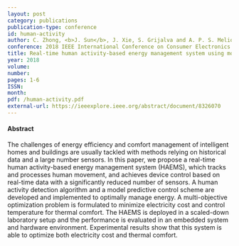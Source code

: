 ```yaml
---
layout: post
category: publications
publication-type: conference
id: human-activity
author: C. Zhong, <b>J. Sun</b>, J. Xie, S. Grijalva and A. P. S. Meliopoulos
conference: 2018 IEEE International Conference on Consumer Electronics (ICCE)
title: Real-time human activity-based energy management system using model predictive control
year: 2018
volume:
number:
pages: 1-6
ISSN:
month:
pdf: /human-activity.pdf
external-url: https://ieeexplore.ieee.org/abstract/document/8326070
---
```


#### Abstract

The challenges of energy efficiency and comfort management of intelligent homes and buildings are usually tackled with methods relying on historical data and a large number sensors. In this paper, we propose a real-time human activity-based energy management system (HAEMS), which tracks and processes human movement, and achieves device control based on real-time data with a significantly reduced number of sensors. A human activity detection algorithm and a model predictive control scheme are developed and implemented to optimally manage energy. A multi-objective optimization problem is formulated to minimize electricity cost and control temperature for thermal comfort. The HAEMS is deployed in a scaled-down laboratory setup and the performance is evaluated in an embedded system and hardware environment. Experimental results show that this system is able to optimize both electricity cost and thermal comfort.